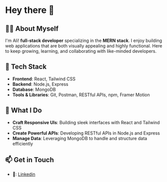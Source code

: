 # Hey there 👋

## 👩‍💻 About Myself 

I'm Ali! **full-stack developer** specializing in the **MERN stack**. I enjoy building web applications that are both visually appealing and highly functional. Here to keep growing, learning, and collaborating with like-minded developers.


## 🚀 Tech Stack

- **Frontend**: React, Tailwind CSS  
- **Backend**: Node.js, Express  
- **Database**: MongoDB  
- **Tools & Libraries**: Git, Postman, RESTful APIs, npm, Framer Motion  


## 🌟 What I Do

- **Craft Responsive UIs**: Building sleek interfaces with React and Tailwind CSS  
- **Create Powerful APIs**: Developing RESTful APIs in Node.js and Express  
- **Manage Data**: Leveraging MongoDB to handle and structure data efficiently  


## 📫 Get in Touch

- **💼**: [Linkedin](www.linkedin.com/in/notali)
